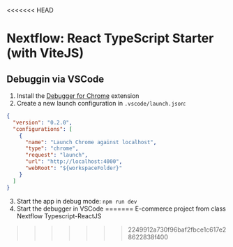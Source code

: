<<<<<<< HEAD
# Nextflow: React TypeScript Starter (with ViteJS)

## Debuggin via VSCode

1. Install the [Debugger for Chrome](https://marketplace.visualstudio.com/items?itemName=msjsdiag.debugger-for-chrome) extension
2. Create a new launch configuration in `.vscode/launch.json`:

```json
{
  "version": "0.2.0",
  "configurations": [
    {
      "name": "Launch Chrome against localhost",
      "type": "chrome",
      "request": "launch",
      "url": "http://localhost:4000",
      "webRoot": "${workspaceFolder}"
    }
  ]
}
```

3. Start the app in debug mode: `npm run dev`
4. Start the debugger in VSCode
=======
E-commerce project from class Nextflow Typescript-ReactJS
>>>>>>> 2249912a730f96baf2fbce1c617e28622838f400
